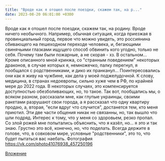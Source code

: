```yaml
---
title: "Вроде как я отошел после поездки, скажем так, на р..."
date: 2023-08-20 06:01:00 +0300
---
```


Вроде как я отошел после поездки, скажем так, на родину. Вроде ничего необычного. Например, обычная ситуация, когда приезжая в провинциальный город, первое что можно увидеть, это россиянина сбивающего на пешеходном переходе человека, и, бегающими свинячьими глазками ищущего способ обвинить кого угодно, только не себя. Почему там были пожарные, а не скорая - хз.
В остальном... Кроме описанного мной кринжа, со "странным поведением" некоторых драконов, в случае которых я, немножечко, палку перегнул, я пообщался с родственниками, и дико их пранканул...
Поинтересовались они как я живу на чужбине, как дела у моей поджелудочной. К слову, медицина, в странах недоевропы, сильно хуже чем в РФ, по крайней мере до 2022 года. В некоторых случаях, это компенсируется доступностью обезболивающих, но, то такое. Так вот, пообщались мы, о всяком разном, рассказали мне, как глупые украинцы, своими ракетами разрушают свои города, а я рассказал что одну квартиру продаю, а, вторая, "если вдруг что случится", достанется тем, кто меня приютил. Эти две части общения никак не связанны, но, так вышло что шли подряд. Интерес к тому, что у меня со здоровьем, резко пропал. Со злой рожей мне попытались объяснить, что я казёл, но... я это и так знаю.
Грустно это всё, конечно, но, что поделать. Всегда держите в голове, что, в совковом мире, условные "родственники", это то, что будет пытаться вас наебать.
Фотография
https://vk.com/photo41076938_457250196

[Вложение](https://vk.com/photo41076938_457250196)
